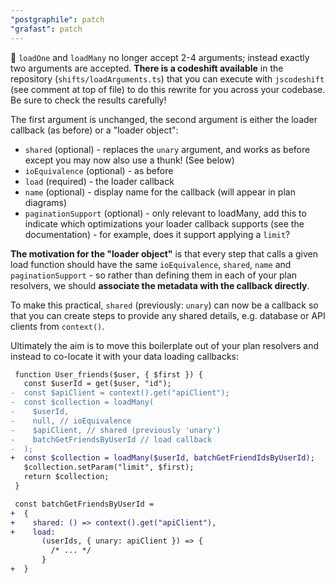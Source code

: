 ```yaml
---
"postgraphile": patch
"grafast": patch
---
```


🚨 `loadOne` and `loadMany` no longer accept 2-4 arguments; instead exactly two
arguments are accepted. **There is a codeshift available** in the repository
(`shifts/loadArguments.ts`) that you can execute with `jscodeshift` (see comment
at top of file) to do this rewrite for you across your codebase. Be sure to
check the results carefully!

The first argument is unchanged, the second argument is either the loader
callback (as before) or a "loader object":

- `shared` (optional) - replaces the `unary` argument, and works as before
  except you may now also use a thunk! (See below)
- `ioEquivalence` (optional) - as before
- `load` (required) - the loader callback
- `name` (optional) - display name for the callback (will appear in plan
  diagrams)
- `paginationSupport` (optional) - only relevant to loadMany, add this to
  indicate which optimizations your loader callback supports (see the
  documentation) - for example, does it support applying a `limit`?

**The motivation for the "loader object"** is that every step that calls a given
load function should have the same `ioEquivalence`, `shared`, `name` and
`paginationSupport` - so rather than defining them in each of your plan
resolvers, we should **associate the metadata with the callback directly**.

To make this practical, `shared` (previously: `unary`) can now be a callback so
that you can create steps to provide any shared details, e.g. database or API
clients from `context()`.

Ultimately the aim is to move this boilerplate out of your plan resolvers and
instead to co-locate it with your data loading callbacks:

```diff
 function User_friends($user, { $first }) {
   const $userId = get($user, "id");
-  const $apiClient = context().get("apiClient");
-  const $collection = loadMany(
-    $userId,
-    null, // ioEquivalence
-    $apiClient, // shared (previously 'unary')
-    batchGetFriendsByUserId // load callback
-  );
+  const $collection = loadMany($userId, batchGetFriendIdsByUserId);
   $collection.setParam("limit", $first);
   return $collection;
 }

 const batchGetFriendsByUserId =
+  {
+    shared: () => context().get("apiClient"),
+    load:
       (userIds, { unary: apiClient }) => {
         /* ... */
       }
+  }
```
